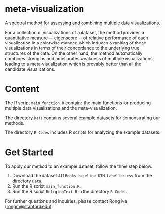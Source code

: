 # meta-visualization
A spectral method for assessing and combining multiple data visualizations.

For a collection of visualizations of a dataset, the method provides a quantitative measure -- eigenscore -- of relative performance of each visualization in a pointwise manner, which induces a ranking of these visualizations in terms of their concordance to the underlying true structures of the data. On the other hand, the method automatically combines strengths and ameliorates weakness of multiple visualizations, leading to a meta-visualization which is  provably better than all the candidate visualizations. 

# Content

The R script `main_function.R` contains the main functions for producing multiple data visualizations and the meta-visualization.

The directory `Data` contains several example datasets for demonstrating our methods.

The directory `R Codes` includes R scripts for analyzing the example datasets.

# Get Started

To apply our method to an example dataset, follow the three step below.

1. Download the dataset `AllBooks_baseline_DTM_Labelled.csv` from the directory `Data`. 
2. Run the R script `main_function.R`.
3. Run the R script `ReligionText.R` in the directory `R Codes`.



For further questions and inquiries, please contact Rong Ma (rongm@stanford.edu).
